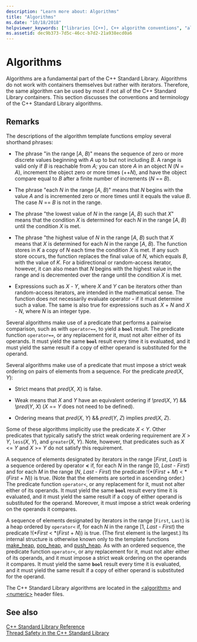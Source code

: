 ```yaml
---
description: "Learn more about: Algorithms"
title: "Algorithms"
ms.date: "10/18/2018"
helpviewer_keywords: ["libraries [C++], C++ algorithm conventions", "algorithms [C++], C++", "C++ Standard Library, algorithms", "algorithm template function C++ library conventions", "conventions [C++], C++ algorithm"]
ms.assetid: dec9b373-7d5c-46cc-b7d2-21a938ecd0a6
---
```

# Algorithms

Algorithms are a fundamental part of the C++ Standard Library. Algorithms do not work with containers themselves but rather with iterators. Therefore, the same algorithm can be used by most if not all of the C++ Standard Library containers. This section discusses the conventions and terminology of the C++ Standard Library algorithms.

## Remarks

The descriptions of the algorithm template functions employ several shorthand phrases:

- The phrase "in the range \[*A*, *B*)" means the sequence of zero or more discrete values beginning with *A* up to but not including *B*. A range is valid only if *B* is reachable from *A;* you can store *A* in an object *N* (*N* = *A*), increment the object zero or more times (++*N*), and have the object compare equal to *B* after a finite number of increments (*N* == *B*).

- The phrase "each *N* in the range \[*A*, *B*)" means that *N* begins with the value *A* and is incremented zero or more times until it equals the value *B*. The case *N* == *B* is not in the range.

- The phrase "the lowest value of *N* in the range \[*A*, *B*) such that *X*" means that the condition *X* is determined for each *N* in the range \[*A*, *B*) until the condition *X* is met.

- The phrase "the highest value of *N* in the range \[*A*, *B*) such that *X* means that *X* is determined for each *N* in the range \[*A*, *B*). The function stores in *K* a copy of *N* each time the condition *X* is met. If any such store occurs, the function replaces the final value of *N*, which equals *B*, with the value of *K*. For a bidirectional or random-access iterator, however, it can also mean that *N* begins with the highest value in the range and is decremented over the range until the condition *X* is met.

- Expressions such as *X* - *Y*, where *X* and *Y* can be iterators other than random-access iterators, are intended in the mathematical sense. The function does not necessarily evaluate operator **-** if it must determine such a value. The same is also true for expressions such as *X* + *N* and *X* - *N*, where *N* is an integer type.

Several algorithms make use of a predicate that performs a pairwise comparison, such as with `operator==`, to yield a **`bool`** result. The predicate function `operator==`, or any replacement for it, must not alter either of its operands. It must yield the same **`bool`** result every time it is evaluated, and it must yield the same result if a copy of either operand is substituted for the operand.

Several algorithms make use of a predicate that must impose a strict weak ordering on pairs of elements from a sequence. For the predicate *pred*(*X*, *Y*):

- Strict means that *pred*(*X*, *X*) is false.

- Weak means that *X* and *Y* have an equivalent ordering if \!*pred*(*X*, *Y*) && \!*pred*(*Y*, *X*) (*X* == *Y* does not need to be defined).

- Ordering means that *pred*(*X*, *Y*) && *pred*(*Y*, *Z*) implies *pred*(*X*, *Z*).

Some of these algorithms implicitly use the predicate *X* \< *Y*. Other predicates that typically satisfy the strict weak ordering requirement are *X* > *Y*, `less`(*X*, *Y*), and `greater`(*X*, *Y*). Note, however, that predicates such as *X* \<= *Y* and *X* >= *Y* do not satisfy this requirement.

A sequence of elements designated by iterators in the range \[*First*, *Last*) is a sequence ordered by operator **<** if, for each *N* in the range \[0, *Last* - *First*) and for each *M* in the range (*N*, *Last* - *First*) the predicate \!(\*(*First* + *M*) < \*(*First* + *N*)) is true. (Note that the elements are sorted in ascending order.) The predicate function `operator<`, or any replacement for it, must not alter either of its operands. It must yield the same **`bool`** result every time it is evaluated, and it must yield the same result if a copy of either operand is substituted for the operand. Moreover, it must impose a strict weak ordering on the operands it compares.

A sequence of elements designated by iterators in the range \[`First`, `Last`) is a heap ordered by `operator<` if, for each *N* in the range \[1, *Last* - *First*) the predicate \!(\*_First_ < \*(*First* + *N*)) is true. (The first element is the largest.) Its internal structure is otherwise known only to the template functions [make_heap](algorithm-functions.md#make_heap), [pop_heap](algorithm-functions.md#pop_heap), and [push_heap](algorithm-functions.md#push_heap). As with an ordered sequence, the predicate function `operator<`, or any replacement for it, must not alter either of its operands, and it must impose a strict weak ordering on the operands it compares. It must yield the same **`bool`** result every time it is evaluated, and it must yield the same result if a copy of either operand is substituted for the operand.

The C++ Standard Library algorithms are located in the [\<algorithm>](algorithm.md) and [\<numeric>](numeric.md) header files.

## See also

[C++ Standard Library Reference](cpp-standard-library-reference.md)\
[Thread Safety in the C++ Standard Library](thread-safety-in-the-cpp-standard-library.md)
